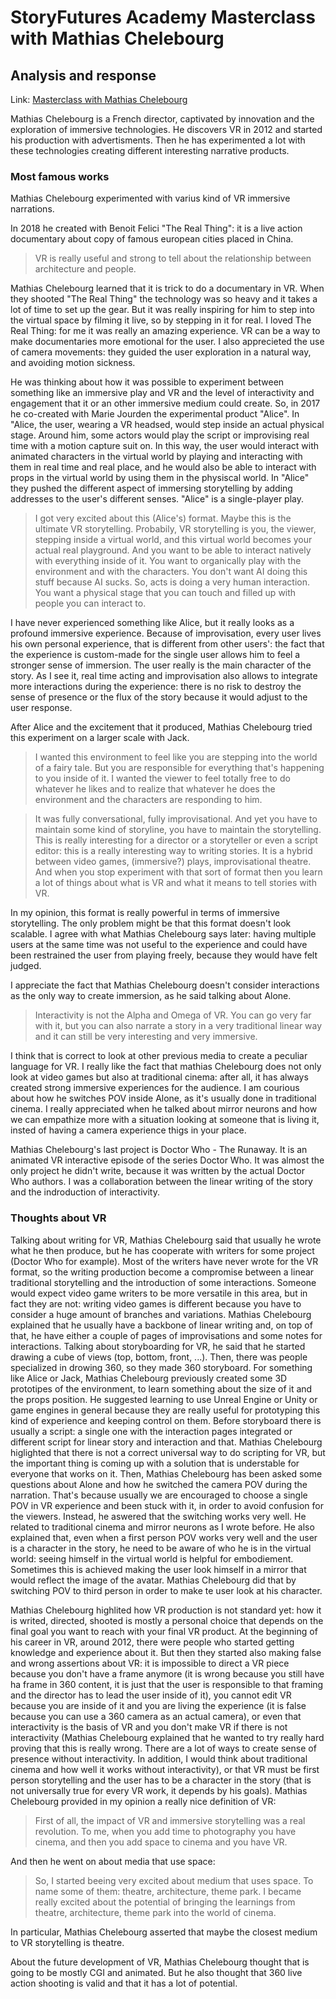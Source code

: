 # StoryFutures Academy Masterclass with Mathias Chelebourg
## Analysis and response

Link: [Masterclass with Mathias Chelebourg](https://www.storyfutures.com/resources/mathias-chelebourg)

Mathias Chelebourg is a French director, captivated by innovation and the exploration of immersive technologies.
He discovers VR in 2012 and started his production with advertisments. Then he has experimented a lot with these technologies creating different interesting narrative products.

### Most famous works
Mathias Chelebourg experimented with varius kind of VR immersive narrations.

In 2018 he created with Benoit Felici "The Real Thing": it is a live action documentary about copy of famous european cities placed in China.
>VR is really useful and strong to tell about the relationship between architecture and people.

Mathias Chelebourg learned that it is trick to do a documentary in VR. When they shooted "The Real Thing" the technology was so heavy and it takes a lot of time to set up the gear. But it was really inspiring for him to step into the virtual space by filming it live, so by stepping in it for real.
I loved The Real Thing: for me it was really an amazing experience. VR can be a way to make documentaries more emotional for the user. I also apprecieted the use of camera movements: they guided the user exploration in a natural way, and avoiding motion sickness.

He was thinking about how it was possible to experiment between something like an immersive play and VR and the level of interactivity and engagement that it or an other immersive medium could create. So, in 2017 he co-created with Marie Jourden the experimental product "Alice". In "Alice, the user, wearing a VR headsed, would step inside an actual physical
stage. Around him, some actors would play the script or improvising real time with a motion capture suit on. In this way, the user would interact with animated characters in the virtual world by playing and interacting with them in real time and real place, and he would also be able to interact with props in the virtual world by using them in the physiscal world. In "Alice" they pushed the different aspect of immersing storytelling by adding addresses to the user's different senses.
"Alice" is a single-player play.
>I got very excited about this (Alice's) format. Maybe this is the ultimate VR storytelling. Probabily, VR storytelling is you, the viewer, stepping inside a virtual world, and this virtual world becomes your actual real playground. And you want to be able to interact natively with everything inside of it. You want to organically play with the environment and with the characters. You don't want AI doing this stuff because AI sucks. So, acts is doing a very human interaction. You want a physical stage that you can touch and filled up with people you can interact to.

I have never experienced something like Alice, but it really looks as a profound immersive experience. Because of improvisation, every user lives his own personal experience, that is different from other users': the fact that the experience is custom-made for the single user allows him to feel a stronger sense of immersion. The user really is the main character of the story. As I see it, real time acting and improvisation also allows to integrate more interactions during the experience: there is no risk to destroy the sense of presence or the flux of the story because it would adjust to the user response.

After Alice and the excitement that it produced, Mathias Chelebourg tried this experiment on a larger scale with Jack.
>I wanted this environment to feel like you are stepping into the world of a fairy tale. But you are responsible for everything that's happening to you inside of it. I wanted the viewer to feel totally free to do whatever he likes and to realize that whatever he does the environment and the characters are responding to him.

>It was fully conversational, fully improvisational. And yet you have to maintain some kind of storyline, you have to maintain the storytelling. This is really interesting for a director or a storyteller or even a script editor: this is a really interesting way to writing stories. It is a hybrid between video games, (immersive?) plays, improvisational theatre.
>And when you stop experiment with that sort of format then you learn a lot of things about what is VR and what it means to tell stories with VR.

In my opinion, this format is really powerful in terms of immersive storytelling. The only problem might be that this format doesn't look scalable. I agree with what Mathias Chelebourg says later: having multiple users at the same time was not useful to the experience and could have been restrained the user from playing freely, because they would have felt judged.

I appreciate the fact that Mathias Chelebourg doesn't consider interactions as the only way to create immersion, as he said talking about Alone.
>Interactivity is not the Alpha and Omega of VR. You can go very far with it, but you can also narrate a story in a very traditional linear way and it can still be very interesting and very immersive.

I think that is correct to look at other previous media to create a peculiar language for VR. I really like the fact that mathias Chelebourg does not only look at video games but also at traditional cinema: after all, it has always created strong immersive experiences for the audience.
I am courious about how he switches POV inside Alone, as it's usually done in traditional cinema. I really appreciated when he talked about mirror neurons and how we can empathize more with a situation looking at someone that is living it, insted of having a camera experience thigs in your place.

Mathias Chelebourg's last project is Doctor Who - The Runaway. It is an animated VR interactive episode of the series Doctor Who. 
It was almost the only project he didn't write, because it was written by the actual Doctor Who authors. I was a collaboration between the linear writing of the story and the indroduction of interactivity.

### Thoughts about VR

Talking about writing for VR, Mathias Chelebourg said that usually he wrote what he then produce, but he has cooperate with writers for some project (Doctor Who for example). Most of the writers have never wrote for the VR format, so the writing production become a compromise between a linear traditional storytelling and the introduction of some interactions. Someone would expect video game writers to be more versatile in this area, but in fact they are not: writing video games is different because you have to consider a huge amount of branches and variations.
Mathias Chelebourg explained that he usually have a backbone of linear writing and, on top of that, he have either a couple of pages of improvisations and some notes for interactions.
Talking about storyboarding for VR, he said that he started drawing a cube of views (top, bottom, front, ...). Then, there was people specialized in drowing 360, so they made 360 storyboard. For something like Alice or Jack, Mathias Chelebourg previously created some 3D prototipes of the environment, to learn something about the size of it and the props position. He suggested learning to use Unreal Engine or Unity or game engines in general because they are really useful for prototyping this kind of experience and keeping control on them. Before storyboard there is usually a script: a single one with the interaction pages integrated or different script for linear story and interaction and that. Mathias Chelebourg higlighted that there is not a correct universal way to do scripting for VR, but the important thing is coming up with a solution that is understable for everyone that works on it.
Then, Mathias Chelebourg has been asked some questions about Alone and how he switched the camera POV during the narration. That's because usually we are encouraged to choose a single POV in VR experience and been stuck with it, in order to avoid confusion for the viewers. Instead, he aswered that the switching works very well. He related to traditional cinema and mirror neurons as I wrote before. He also explained that, even when a first person POV works very well and the user is a character in the story, he need to be aware of who he is in the virtual world: seeing himself in the virtual world is helpful for embodiement. Sometimes this is achieved making the user look himself in a mirror that would reflect the image of the avatar. Mathias Chelebourg did that by switching POV to third person in order to make te user look at his character.

Mathias Chelebourg highlited how VR production is not standard yet: how it is writed, directed, shooted is mostly a personal choice that depends on the final goal you want to reach with your final VR product.
At the beginning of his career in VR, around 2012, there were people who started getting knowledge and experience about it. But then they started also making false and wrong assertions about VR: it is impossible to direct a VR piece because you don't have a frame anymore (it is wrong because you still have ha frame in 360 content, it is just that the user is responsible to that framing and the director has to lead the user inside of it), you cannot edit VR because you are inside of it and you are living the experience (it is false because you can use a 360 camera as an actual camera), or even that interactivity is the basis of VR and you don't make VR if there is not interactivity (Mathias Chelebourg explained that he wanted to try really hard proving that this is really wrong. There are a lot of ways to create sense of presence without interactivity. In addition, I would think about traditional cinema and how well it works without interactivity), or that VR must be first person storytelling and the user has to be a character in the story (that is not universally true for every VR work, it depends by his goals).
Mathias Chelebourg provided in my opinion a really nice definition of VR:
>First of all, the impact of VR and immersive storytelling was a real revolution.
>To me, when you add time to photography you have cinema, and then you add space to cinema and you have VR.

And then he went on about media that use space:
>So, I started beeing very excited about medium that uses space. To name some of them: theatre, architecture, theme park. I became really excited about the potential of bringing the learnings from theatre, architecture, theme park into the world of cinema.

In particular, Mathias Chelebourg asserted that maybe the closest medium to VR storytelling is theatre.

About the future development of VR, Mathias Chelebourg thought that is going to be mostly CGI and animated. But he also thought that 360 live action shooting is valid and that it has a lot of potential.
